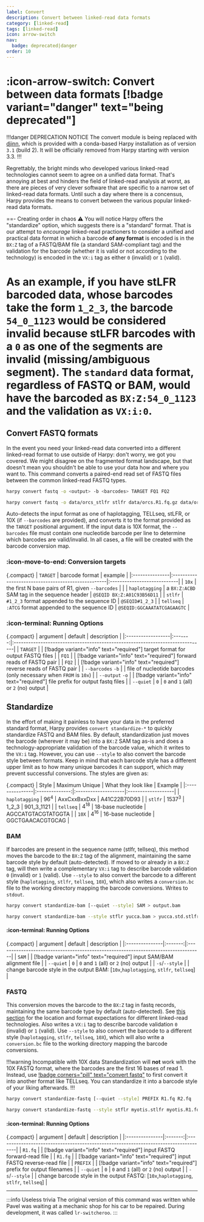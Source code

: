 ```yaml
---
label: Convert
description: Convert between linked-read data formats
category: [linked-read]
tags: [linked-read]
icon: arrow-switch
nav:
  badge: deprecated|danger
order: 10
---
```


# :icon-arrow-switch: Convert between data formats [!badge variant="danger" text="being deprecated"]


!!!danger DEPRECATION NOTICE
The convert module is being replaced with [djinn](https://pdimens.github.io/djinn),
which is provided with a conda-based Harpy installation as of version `3.1` (build 2).
It will be officially removed from Harpy starting with version 3.3.
!!!

Regrettably, the bright minds who developed various linked-read technologies cannot seem to agree on a unified data format.
That's annoying at best and hinders the field of linked-read analysis at worst, as there are pieces of very clever software
that are specific to a narrow set of linked-read data formats. Until such a day where there is a concensus, Harpy provides
the means to convert between the various popular linked-read data formats. 

==- Creating order in chaos :warning:
You will notice Harpy offers the "standardize" option, which suggests there is a "standard" format.
That is our attempt to _encourage_ linked-read practioners to consider a unified and practical data format
in which a barcode **of any format** is encoded is in the `BX:Z` tag of a FASTQ/BAM file (a standard SAM-compliant tag) and the validation for the barcode
(whether it is valid or not according to the technology) is encoded in the `VX:i` tag as either `0` (invalid) or `1` (valid).

As an example, if you have stLFR barcoded data, whose barcodes take the form `1_2_3`, the barcode `54_0_1123` would be considered
invalid because stLFR barcodes with a `0` as one of the segments are invalid (missing/ambiguous segment). The `standard` data format,
regardless of FASTQ or BAM, would have the barcoded as `BX:Z:54_0_1123` and the validation as `VX:i:0`.
===

## Convert FASTQ formats
In the event you need your linked-read data converted into a different linked-read format to use outside of Harpy:
don't worry, we got you covered. We might disagree on the fragmented format landscape, but that doesn't mean you
shouldn't be able to use your data how and where you want to. This command converts a paired-end read set of FASTQ
files between the common linked-read FASTQ types.

```bash usage
harpy convert fastq -o <output> -b <barcodes> TARGET FQ1 FQ2
```

```bash example | tellseq → stlfr
harpy convert fastq -o data/orcs_stlfr stlfr data/orcs.R1.fq.gz data/orcs.R2.fq.gz
```

Auto-detects the input format as one of haplotagging, TELLseq, stLFR, or 10X (if `--barcodes` are provided),
and converts it to the format provided as the `TARGET` positional argument. If the input data is
10X format, the `--barcodes` file must contain one nucleotide barcode per line to
determine which barcodes are valid/invalid. In all cases, a file will be created with
the barcode conversion map.

### :icon-move-to-end: Conversion targets

{.compact}
| `TARGET`       | barcode format                                     | example                     |
|:---------------|:---------------------------------------------------|:----------------------------|
| `10x`          | the first N base pairs of R1, given `--barcodes`   |                             |
| `haplotagging` | a `BX:Z:ACBD` SAM tag in the sequence header       | `@SEQID BX:Z:A01C93B56D11`  |
| `stlfr`        | `#1_2_3` format appended to the sequence ID        | `@SEQID#1_2_3`              |
| `tellseq`      | `:ATCG` format appended to the sequence ID         | `@SEQID:GGCAAATATCGAGAAGTC` |


### :icon-terminal: Running Options
{.compact}
| argument          | default | description                                                                   |
|:------------------|:-------:|:------------------------------------------------------------------------------|
| `TARGET`          |         | [!badge variant="info" text="required"] target format for output FASTQ files  |
| `FQ1`             |         | [!badge variant="info" text="required"] forward reads of FASTQ pair           |
| `FQ2`             |         | [!badge variant="info" text="required"] reverse reads of FASTQ pair           |
| `--barcodes` `-b` |         | file of nucleotide barcodes (only necessary when `FROM` is `10x`)             |
| `--output` `-o`   |         | [!badge variant="info" text="required"] file prefix for output fastq files    |
| `--quiet`         |   `0`   | `0` and `1` (all) or `2` (no) output                                          |


## Standardize
In the effort of making it painless to have your data in the preferred standard format, Harpy provides `convert standardize-*`
to quickly standardize FASTQ and BAM files. By default, standardization just moves the barcode (wherever it may be)
into a `BX:Z` SAM tag as-is and does a technology-appropriate validation of the barcode value, which it writes to the
`VX:i` tag. However, you can use `--style` to also convert the barcode style between formats. Keep in mind that each
barcode style has a different upper limit as to how many unique barcodes it can support, which may prevent successful conversions.
The styles are given as:

{.compact}
| Style          | Maximum Unique | What they look like | Example            |
|:---------------|:--------------:|:--------------------|:-------------------|
| `haplotagging` |     $96^4$     | AxxCxxBxxDxx        | A41C22B70D93       |
| `stlfr`        |    $1537^3$    | 1_2_3               | 901_3_1121         |
| `tellseq`      |    $4^{18}$    | 18-base nucleotide  | AGCCATGTACGTATGGTA |
| `10X`          |    $4^{16}$    | 16-base nucleotide  | GGCTGAACACGTGCAG   |

### BAM
If barcodes are present in the sequence name (stlfr, tellseq), this method moves the barcode to the `BX:Z`
tag of the alignment, maintaining the same barcode style by default (auto-detected). If moved to or already in a `BX:Z` tag,
will then write a complementary `VX:i` tag to describe barcode validation `0` (invalid) or `1` (valid).
Use `--style` to also convert the barcode to a different style (`haplotagging`, `stlfr`, `tellseq`, `10X`),
which also writes a `conversion.bc` file to the working directory mapping the barcode conversions. Writes to `stdout`.

```bash usage
harpy convert standardize-bam [--quiet --style] SAM > output.bam
```

```bash example | standardize a bam and change the barcodes to stLFR style
harpy convert standardize-bam --style stflr yucca.bam > yucca.std.stlfr.bam
```

#### :icon-terminal: Running Options
{.compact}
| argument       | default | description                                                                        |
|:---------------|:-------:|:-----------------------------------------------------------------------------------|
| `SAM`          |         | [!badge variant="info" text="required"] input SAM/BAM alignment file               |
| `--quiet`      |   `0`   | `0` and `1` (all) or `2` (no) output                                               |
| `-s`/`--style` |         | change barcode style in the output BAM: [`10x`,`haplotagging`, `stlfr`, `tellseq`] |

### FASTQ
This conversion moves the barcode to the `BX:Z` tag in fastq records, maintaining the same barcode type by default (auto-detected).
See [this section](/Getting_Started/linked_read_data.md#linked-read-data-types) for the location and format expectations for different linked-read technologies.
Also writes a `VX:i` tag to describe barcode validation `0` (invalid) or `1` (valid).
Use `--style` to also convert the barcode to a different style (`haplotagging`, `stlfr`, `tellseq`, `10X`),
which will also write a `conversion.bc` file to the working directory mapping the barcode conversions.

!!!warning Incompatible with 10X data
Standardization will **not** work with the 10X FASTQ format, where the barcodes are the first 16 bases of read 1.
Instead, use [!badge corners="pill" text="convert fastq"](#convert-fastq-formats) to first convert
it into another format like TELLseq. You can standardize it into a barcode style of your liking afterwards.
!!!

```bash usage
harpy convert standardize-fastq [--quiet --style] PREFIX R1.fq R2.fq
```

```bash example | standardize a fastq pair and change the barcodes to stLFR style
harpy convert standardize-fastq --style stflr myotis.stlfr myotis.R1.fq.gz myotis.R2.fq.gz
```

#### :icon-terminal: Running Options
{.compact}
| argument       | default | description                                                                          |
|:---------------|:-------:|:-------------------------------------------------------------------------------------|
| `R1.fq`        |         | [!badge variant="info" text="required"] input FASTQ forward-read file                |
| `R1.fq`        |         | [!badge variant="info" text="required"] input FASTQ reverse-read file                |
| `PREFIX`       |         | [!badge variant="info" text="required"] prefix for output filenames                  |
| `--quiet`      |   `0`   | `0` and `1` (all) or `2` (no) output                                                 |
| `-s`/`--style` |         | change barcode style in the output FASTQ: [`10x`,`haplotagging`, `stlfr`, `tellseq`] |


----

:::info Useless trivia
The original version of this command was written while Pavel was waiting at a mechanic shop for his car to be repaired. During development,
it was called `lr-switcheroo`.
:::